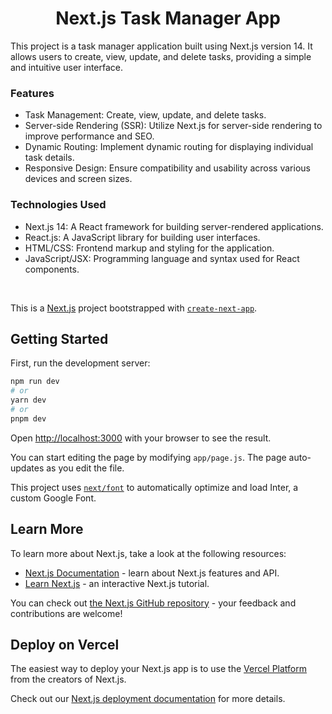 <h1 align="center">Next.js Task Manager App</h1>
This project is a task manager application built using Next.js version 14. It allows users to create, view, update, and delete tasks, providing a simple and intuitive user interface.

<h3>Features</h3>

- Task Management: Create, view, update, and delete tasks.
- Server-side Rendering (SSR): Utilize Next.js for server-side rendering to improve performance and SEO.
- Dynamic Routing: Implement dynamic routing for displaying individual task details.
- Responsive Design: Ensure compatibility and usability across various devices and screen sizes.

<h3>Technologies Used</h3>

- Next.js 14: A React framework for building server-rendered applications.
- React.js: A JavaScript library for building user interfaces.
- HTML/CSS: Frontend markup and styling for the application.
- JavaScript/JSX: Programming language and syntax used for React components.



<br>

This is a [Next.js](https://nextjs.org/) project bootstrapped with [`create-next-app`](https://github.com/vercel/next.js/tree/canary/packages/create-next-app).

## Getting Started

First, run the development server:

```bash
npm run dev
# or
yarn dev
# or
pnpm dev
```

Open [http://localhost:3000](http://localhost:3000) with your browser to see the result.

You can start editing the page by modifying `app/page.js`. The page auto-updates as you edit the file.

This project uses [`next/font`](https://nextjs.org/docs/basic-features/font-optimization) to automatically optimize and load Inter, a custom Google Font.

## Learn More

To learn more about Next.js, take a look at the following resources:

- [Next.js Documentation](https://nextjs.org/docs) - learn about Next.js features and API.
- [Learn Next.js](https://nextjs.org/learn) - an interactive Next.js tutorial.

You can check out [the Next.js GitHub repository](https://github.com/vercel/next.js/) - your feedback and contributions are welcome!

## Deploy on Vercel

The easiest way to deploy your Next.js app is to use the [Vercel Platform](https://vercel.com/new?utm_medium=default-template&filter=next.js&utm_source=create-next-app&utm_campaign=create-next-app-readme) from the creators of Next.js.

Check out our [Next.js deployment documentation](https://nextjs.org/docs/deployment) for more details.
